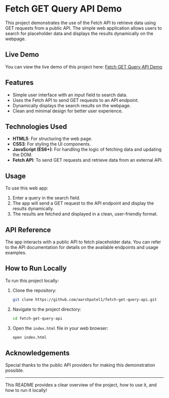 # Fetch GET Query API Demo

This project demonstrates the use of the Fetch API to retrieve data using GET requests from a public API. The simple web application allows users to search for placeholder data and displays the results dynamically on the webpage.

## Live Demo

You can view the live demo of this project here: [Fetch GET Query API Demo](https://aarshpatel1.github.io/fetch-get-query-api/)

## Features

- Simple user interface with an input field to search data.
- Uses the Fetch API to send GET requests to an API endpoint.
- Dynamically displays the search results on the webpage.
- Clean and minimal design for better user experience.

## Technologies Used

- **HTML5**: For structuring the web page.
- **CSS3**: For styling the UI components.
- **JavaScript (ES6+)**: For handling the logic of fetching data and updating the DOM.
- **Fetch API**: To send GET requests and retrieve data from an external API.

## Usage

To use this web app:

1. Enter a query in the search field.
2. The app will send a GET request to the API endpoint and display the results dynamically.
3. The results are fetched and displayed in a clean, user-friendly format.

## API Reference

The app interacts with a public API to fetch placeholder data. You can refer to the API documentation for details on the available endpoints and usage examples.

## How to Run Locally

To run this project locally:

1. Clone the repository:  
   ```bash
   git clone https://github.com/aarshpatel1/fetch-get-query-api.git
   ```

2. Navigate to the project directory:  
   ```bash
   cd fetch-get-query-api
   ```

3. Open the `index.html` file in your web browser:
   ```bash
   open index.html
   ```


## Acknowledgements

Special thanks to the public API providers for making this demonstration possible.

---

This README provides a clear overview of the project, how to use it, and how to run it locally!
